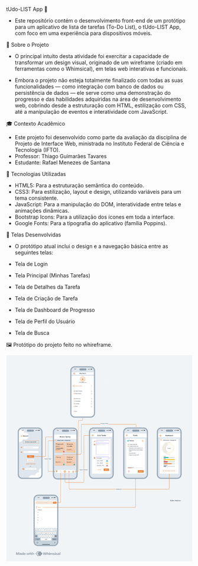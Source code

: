 tUdo-LIST App 📝
- Este repositório contém o desenvolvimento front-end de um protótipo para um aplicativo de lista de tarefas (To-Do List), 
o tUdo-LIST App, com foco em uma experiência para dispositivos móveis.

📄 Sobre o Projeto
- O principal intuito desta atividade foi exercitar a capacidade de transformar um design visual, originado de um wireframe 
(criado em ferramentas como o Whimsical), em telas web interativas e funcionais.

- Embora o projeto não esteja totalmente finalizado com todas as suas funcionalidades — como integração com banco de dados
ou persistência de dados — ele serve como uma demonstração do progresso e das habilidades adquiridas na área de desenvolvimento web,
 cobrindo desde a estruturação com HTML, estilização com CSS, até a manipulação de eventos e interatividade com JavaScript.

🎓 Contexto Acadêmico
- Este projeto foi desenvolvido como parte da avaliação da disciplina de Projeto de Interface Web, ministrada no Instituto Federal de Ciência e Tecnologia (IFTO).
- Professor: Thiago Guimarães Tavares
- Estudante: Rafael Menezes de Santana

🚀 Tecnologias Utilizadas
- HTML5: Para a estruturação semântica do conteúdo.
- CSS3: Para estilização, layout e design, utilizando variáveis para um tema consistente.
- JavaScript: Para a manipulação do DOM, interatividade entre telas e animações dinâmicas.
- Bootstrap Icons: Para a utilização dos ícones em toda a interface.
- Google Fonts: Para a tipografia do aplicativo (família Poppins).

📱 Telas Desenvolvidas
- O protótipo atual inclui o design e a navegação básica entre as seguintes telas:

- Tela de Login
- Tela Principal (Minhas Tarefas)
- Tela de Detalhes da Tarefa
- Tela de Criação de Tarefa
- Tela de Dashboard de Progresso
- Tela de Perfil do Usuário
- Tela de Busca

🖼️ Protótipo do projeto feito no whireframe.

![Whireframe do Projeto](./assets/styles/img/tUdoLIST.png)